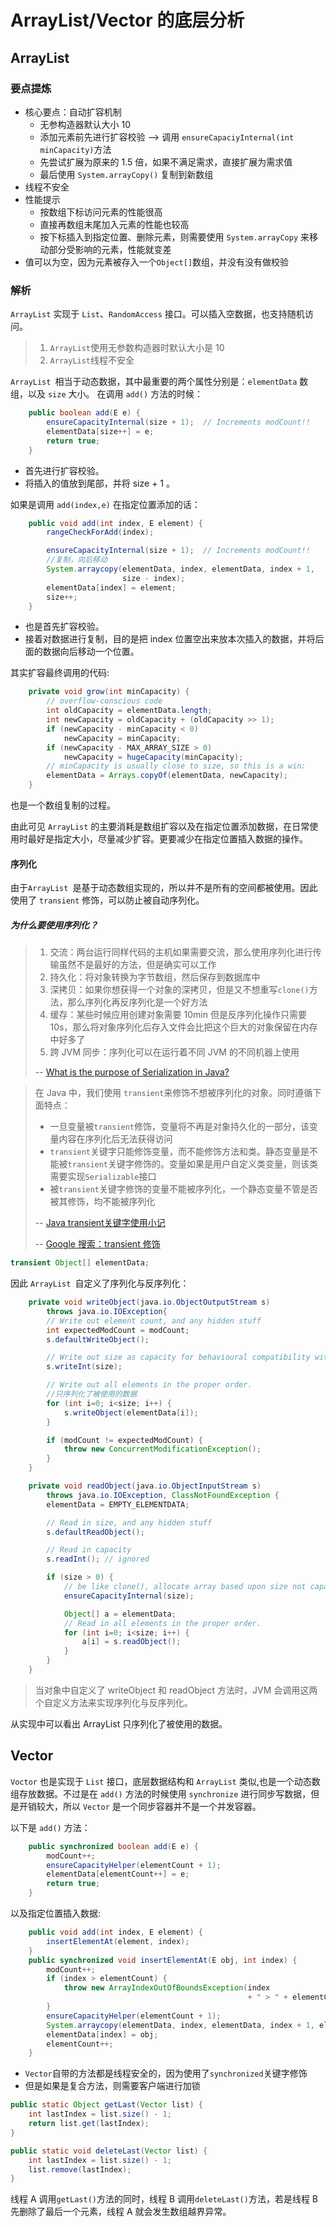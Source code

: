 # ArrayList/Vector 的底层分析

## ArrayList

### 要点提炼

- 核心要点：自动扩容机制
  - 无参构造器默认大小 10
  - 添加元素前先进行扩容校验 --> 调用 `ensureCapaciyInternal(int minCapacity)`方法
  - 先尝试扩展为原来的 1.5 倍，如果不满足需求，直接扩展为需求值
  - 最后使用 `System.arrayCopy()` 复制到新数组
- 线程不安全
- 性能提示
  - 按数组下标访问元素的性能很高
  - 直接再数组末尾加入元素的性能也较高
  - 按下标插入到指定位置、删除元素，则需要使用 `System.arrayCopy` 来移动部分受影响的元素，性能就变差
- 值可以为空，因为元素被存入一个`Object[]`数组，并没有没有做校验

### 解析

`ArrayList` 实现于 `List`、`RandomAccess` 接口。可以插入空数据，也支持随机访问。

> 1. `ArrayList`使用无参数构造器时默认大小是 10
> 2. `ArrayList`线程不安全

`ArrayList `相当于动态数据，其中最重要的两个属性分别是：`elementData` 数组，以及 `size` 大小。
在调用 `add()` 方法的时候：

```java
    public boolean add(E e) {
        ensureCapacityInternal(size + 1);  // Increments modCount!!
        elementData[size++] = e;
        return true;
    }
```

- 首先进行扩容校验。
- 将插入的值放到尾部，并将 size + 1 。

如果是调用 `add(index,e)` 在指定位置添加的话：
```java
    public void add(int index, E element) {
        rangeCheckForAdd(index);

        ensureCapacityInternal(size + 1);  // Increments modCount!!
        //复制，向后移动
        System.arraycopy(elementData, index, elementData, index + 1,
                         size - index);
        elementData[index] = element;
        size++;
    }
```


- 也是首先扩容校验。
- 接着对数据进行复制，目的是把 index 位置空出来放本次插入的数据，并将后面的数据向后移动一个位置。

其实扩容最终调用的代码:
```java
    private void grow(int minCapacity) {
        // overflow-conscious code
        int oldCapacity = elementData.length;
        int newCapacity = oldCapacity + (oldCapacity >> 1);
        if (newCapacity - minCapacity < 0)
            newCapacity = minCapacity;
        if (newCapacity - MAX_ARRAY_SIZE > 0)
            newCapacity = hugeCapacity(minCapacity);
        // minCapacity is usually close to size, so this is a win:
        elementData = Arrays.copyOf(elementData, newCapacity);
    }
```

也是一个数组复制的过程。

由此可见 `ArrayList` 的主要消耗是数组扩容以及在指定位置添加数据，在日常使用时最好是指定大小，尽量减少扩容。更要减少在指定位置插入数据的操作。

#### 序列化

由于`ArrayList `是基于动态数组实现的，所以并不是所有的空间都被使用。因此使用了 `transient` 修饰，可以防止被自动序列化。

##### 为什么要使用序列化？

> 1. 交流：两台运行同样代码的主机如果需要交流，那么使用序列化进行传输虽然不是最好的方法，但是确实可以工作
> 2. 持久化：将对象转换为字节数组，然后保存到数据库中
> 3. 深拷贝：如果你想获得一个对象的深拷贝，但是又不想重写`clone()`方法，那么序列化再反序列化是一个好方法
> 4. 缓存：某些时候应用创建对象需要 10min 但是反序列化操作只需要 10s，那么将对象序列化后存入文件会比把这个巨大的对象保留在内存中好多了
> 5. 跨 JVM 同步：序列化可以在运行着不同 JVM 的不同机器上使用
>
> -- [What is the purpose of Serialization in Java?](https://stackoverflow.com/questions/2232759/what-is-the-purpose-of-serialization-in-java) 

> 在 Java 中，我们使用 `transient`来修饰不想被序列化的对象。同时遵循下面特点：
>
> - 一旦变量被`transient`修饰，变量将不再是对象持久化的一部分，该变量内容在序列化后无法获得访问
> - `transient`关键字只能修饰变量，而不能修饰方法和类。静态变量是不能被`transient`关键字修饰的。变量如果是用户自定义类变量，则该类需要实现`Serializable`接口
> - 被`transient`关键字修饰的变量不能被序列化，一个静态变量不管是否被其修饰，均不能被序列化
>
> -- [Java transient关键字使用小记](http://www.cnblogs.com/lanxuezaipiao/p/3369962.html)
>
> -- [Google 搜索：transient 修饰](https://www.google.com/search?q=transient%20修饰) 

```java
transient Object[] elementData;
```

因此 `ArrayList `自定义了序列化与反序列化：

```java
    private void writeObject(java.io.ObjectOutputStream s)
        throws java.io.IOException{
        // Write out element count, and any hidden stuff
        int expectedModCount = modCount;
        s.defaultWriteObject();

        // Write out size as capacity for behavioural compatibility with clone()
        s.writeInt(size);

        // Write out all elements in the proper order.
        //只序列化了被使用的数据
        for (int i=0; i<size; i++) {
            s.writeObject(elementData[i]);
        }

        if (modCount != expectedModCount) {
            throw new ConcurrentModificationException();
        }
    }

    private void readObject(java.io.ObjectInputStream s)
        throws java.io.IOException, ClassNotFoundException {
        elementData = EMPTY_ELEMENTDATA;

        // Read in size, and any hidden stuff
        s.defaultReadObject();

        // Read in capacity
        s.readInt(); // ignored

        if (size > 0) {
            // be like clone(), allocate array based upon size not capacity
            ensureCapacityInternal(size);

            Object[] a = elementData;
            // Read in all elements in the proper order.
            for (int i=0; i<size; i++) {
                a[i] = s.readObject();
            }
        }
    }
```

> 当对象中自定义了 writeObject 和 readObject 方法时，JVM 会调用这两个自定义方法来实现序列化与反序列化。


从实现中可以看出 ArrayList 只序列化了被使用的数据。

## Vector

`Voctor` 也是实现于 `List` 接口，底层数据结构和 `ArrayList` 类似,也是一个动态数组存放数据。不过是在 `add()` 方法的时候使用 `synchronize` 进行同步写数据，但是开销较大，所以 `Vector` 是一个同步容器并不是一个并发容器。

以下是 `add()` 方法：
```java
    public synchronized boolean add(E e) {
        modCount++;
        ensureCapacityHelper(elementCount + 1);
        elementData[elementCount++] = e;
        return true;
    }
```

以及指定位置插入数据:
```java
    public void add(int index, E element) {
        insertElementAt(element, index);
    }
    public synchronized void insertElementAt(E obj, int index) {
        modCount++;
        if (index > elementCount) {
            throw new ArrayIndexOutOfBoundsException(index
                                                     + " > " + elementCount);
        }
        ensureCapacityHelper(elementCount + 1);
        System.arraycopy(elementData, index, elementData, index + 1, elementCount - index);
        elementData[index] = obj;
        elementCount++;
    }
```

- `Vector`自带的方法都是线程安全的，因为使用了`synchronized`关键字修饰
- 但是如果是复合方法，则需要客户端进行加锁

```java
public static Object getLast(Vector list) {
    int lastIndex = list.size() - 1;
    return list.get(lastIndex);
}

public static void deleteLast(Vector list) {
    int lastIndex = list.size() - 1;
    list.remove(lastIndex);
}
```

线程 A 调用`getLast()`方法的同时，线程 B 调用`deleteLast()`方法，若是线程 B 先删除了最后一个元素，线程 A 就会发生数组越界异常。



